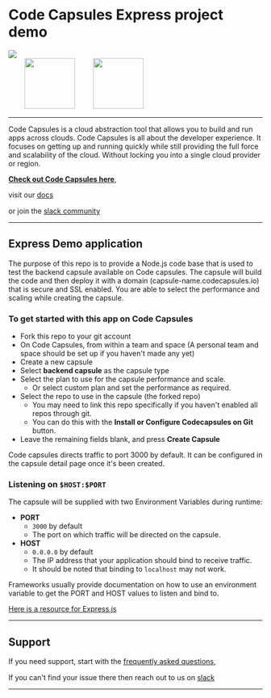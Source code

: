 # Code Capsules Express project demo


<a href="https://codecapsules.io/slack">
<img src="https://img.shields.io/badge/join%20slack-%23Code--Capsules-brightgreen"></a>

<br>

<img src="https://raw.githubusercontent.com/codecaps/demo-express-js/master/static/img/logo-code-capsule-primary.svg" width="100" style="margin-right: 2rem; margin-left:2rem">
<img src="https://raw.githubusercontent.com/codecapsules-io/demo-express-js/master/static/img/express.png" width="100">


----

Code Capsules is a cloud abstraction tool that allows you 
to build and run apps across clouds. Code Capsules is all about the developer experience. It focuses on getting up and running quickly while still providing the full force and scalability of the cloud. Without locking you into a single cloud provider or region.

**[Check out Code Capsules here][codecapsules]**, 

visit our [docs]

or join the [slack community][slack] <img width="15" src="https://cdn.jsdelivr.net/gh/devicons/devicon/icons/slack/slack-original.svg" />


----

## Express Demo application

The purpose of this repo is to provide a Node.js code base that is used to test the backend capsule available on Code capsules. The capsule will build the code and then deploy it with a domain (capsule-name.codecapsules.io) that is secure and SSL enabled. You are able to select the performance and scaling while creating the capsule.


### To get started with this app on Code Capsules

- Fork this repo to your git account
- On Code Capsules, from within a team and space (A personal team and space should be set up if you haven't made any yet)
- Create a new capsule
- Select **backend capsule** as the capsule type
- Select the plan to use for the capsule performance and scale.
  - Or select custom plan and set the performance as required.
- Select the repo to use in the capsule (the forked repo)
  - You may need to link this repo specifically if you haven't enabled all repos through git.
  - You can do this with the **Install or Configure Codecapsules on Git** button.
- Leave the remaining fields blank, and press **Create Capsule**


Code capsules directs traffic to port 3000 by default. It can be configured in the capsule detail page once it's been created.

### Listening on `$HOST:$PORT`
The capsule will be supplied with two Environment Variables during runtime:
- **PORT**
  - `3000` by default
  - The port on which traffic will be directed on the capsule. 
- **HOST**
  - `0.0.0.0` by default
  - The IP address that your application should bind to receive traffic.
  - It should be noted that binding to `localhost` may not work.

Frameworks usually provide documentation on how to use an environment variable to get the PORT and HOST values to listen and bind to.

[Here is a resource for Express.js][expressenvvars]

---

## Support

If you need support, start with the [frequently asked questions], 

If you can't find your issue there then reach out to us on [slack] <img width="15" src="https://cdn.jsdelivr.net/gh/devicons/devicon/icons/slack/slack-original.svg" />


---

[codecapsules]: https://codecapsules.io
[expressenvvars]: https://medium.com/geekculture/node-js-environment-variables-setting-node-app-for-multiple-environments-51351b51c7cd
[docs]: https://codecapsules.io/docs/
[frequently asked questions]: https://codecapsules.io/docs/FAQ/teams-spaces-capsules/
[reference]: https://codecapsules.io/docs/reference/
[slack]: https://codecapsules.io/slack
[blog]: https://codecapsules.io/blog/
[hack days]: https://codecapsules.io/docs/community/codecapsules-hack-days/
